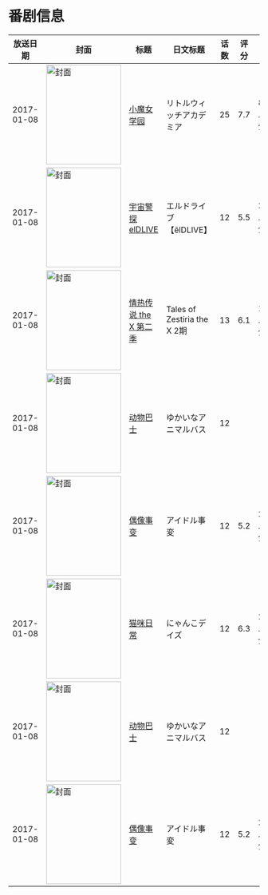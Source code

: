 # 番剧信息

|放送日期|封面|标题|日文标题|话数|评分|评分人数|
|---|---|---|---|---|---|---|
|2017-01-08|<img src="https://lain.bgm.tv/pic/cover/c/c5/09/185792_YmcaM.jpg" alt="封面" style="width:150px;height:200px;object-fit:cover;">|[小魔女学园](https://bangumi.tv/subject/185792)|リトルウィッチアカデミア|25|7.7|8583人评分|
|2017-01-08|<img src="https://lain.bgm.tv/pic/cover/c/d2/09/171363_5O52e.jpg" alt="封面" style="width:150px;height:200px;object-fit:cover;">|[宇宙警探elDLIVE](https://bangumi.tv/subject/171363)|エルドライブ【ēlDLIVE】|12|5.5|233人评分|
|2017-01-08|<img src="https://lain.bgm.tv/pic/cover/c/95/31/186184_z265p.jpg" alt="封面" style="width:150px;height:200px;object-fit:cover;">|[情热传说 the X 第二季](https://bangumi.tv/subject/186184)|Tales of Zestiria the X 2期|13|6.1|1227人评分|
|2017-01-08|<img src="https://lain.bgm.tv/pic/cover/c/2a/e0/208325_xO1iT.jpg" alt="封面" style="width:150px;height:200px;object-fit:cover;">|[动物巴士](https://bangumi.tv/subject/208325)|ゆかいなアニマルバス|12|||
|2017-01-08|<img src="https://lain.bgm.tv/pic/cover/c/1f/42/192485_T4bN6.jpg" alt="封面" style="width:150px;height:200px;object-fit:cover;">|[偶像事变](https://bangumi.tv/subject/192485)|アイドル事変|12|5.2|251人评分|
|2017-01-08|<img src="https://lain.bgm.tv/pic/cover/c/f0/6e/193282_Ca1UE.jpg" alt="封面" style="width:150px;height:200px;object-fit:cover;">|[猫咪日常](https://bangumi.tv/subject/193282)|にゃんこデイズ|12|6.3|2041人评分|
|2017-01-08|<img src="https://lain.bgm.tv/pic/cover/c/2a/e0/208325_xO1iT.jpg" alt="封面" style="width:150px;height:200px;object-fit:cover;">|[动物巴士](https://bangumi.tv/subject/208325)|ゆかいなアニマルバス|12|||
|2017-01-08|<img src="https://lain.bgm.tv/pic/cover/c/1f/42/192485_T4bN6.jpg" alt="封面" style="width:150px;height:200px;object-fit:cover;">|[偶像事变](https://bangumi.tv/subject/192485)|アイドル事変|12|5.2|251人评分|

